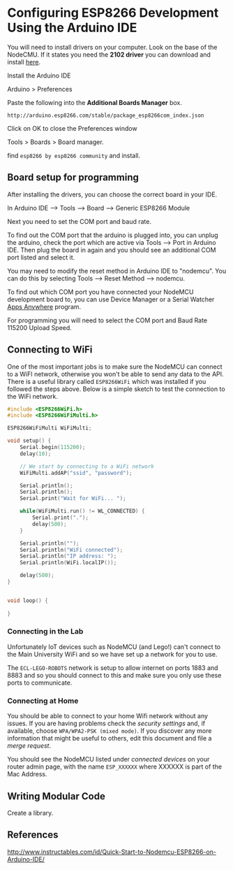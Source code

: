 
# Configuring ESP8266 Development Using the Arduino IDE

You will need to install drivers on your computer. Look on the base of the NodeCMU. If it states you need the **2102 driver** you can download and install [here](https://www.silabs.com/products/development-tools/software/usb-to-uart-bridge-vcp-drivers).

Install the Arduino IDE

Arduino > Preferences

Paste the following into the **Additional Boards Manager** box.

`http://arduino.esp8266.com/stable/package_esp8266com_index.json`

Click on OK to close the Preferences window

Tools > Boards > Board manager.

find `esp8266 by esp8266 community` and install.

## Board setup for programming

After installing the drivers, you can choose the correct board in your IDE.

In Arduino IDE --> Tools --> Board --> Generic ESP8266 Module

Next you need to set the COM port and baud rate.

To find out the COM port that the arduino is plugged into, you can unplug the arduino, check the port which are active via Tools --> Port in Arduino IDE.  Then plug the board in again and you should see an additional COM port listed and select it.

You may need to modify the reset method in Arduino IDE to "nodemcu".  You can do this by selecting Tools --> Reset Method --> nodemcu.

To find out which COM port you have connected your NodeMCU development board to, you can use Device Manager or a Serial Watcher [Apps Anywhere](https://appsanywhere.coventry.ac.uk/) program.

For programming you will need to select the COM port and Baud Rate 115200 Upload Speed.

## Connecting to WiFi

One of the most important jobs is to make sure the NodeMCU can connect to a WiFI network, otherwise you won't be able to send any data to the API. There is a useful library called `ESP8266WiFi` which was installed if you followed the steps above. Below is a simple sketch to test the connection to the WiFi network.
```cpp
#include <ESP8266WiFi.h>
#include <ESP8266WiFiMulti.h>

ESP8266WiFiMulti WiFiMulti;

void setup() {
    Serial.begin(115200);
    delay(10);

    // We start by connecting to a WiFi network
    WiFiMulti.addAP("ssid", "password");

    Serial.println();
    Serial.println();
    Serial.print("Wait for WiFi... ");

    while(WiFiMulti.run() != WL_CONNECTED) {
        Serial.print(".");
        delay(500);
    }

    Serial.println("");
    Serial.println("WiFi connected");
    Serial.println("IP address: ");
    Serial.println(WiFi.localIP());

    delay(500);
}


void loop() {
    
}
```

### Connecting in the Lab

Unfortunately IoT devices such as NodeMCU (and Lego!) can't connect to the Main University WiFi and so we have set up a network for you to use.

The `ECL-LEGO-ROBOTS` network is setup to allow internet on ports 1883 and 8883 and so you should connect to this and make sure you only use these ports to communicate.

### Connecting at Home

You should be able to connect to your home Wifi network without any issues. If you are having problems check the _security settings_ and, if available, choose `WPA/WPA2-PSK (mixed mode)`. If you discover any more information that might be useful to others, edit this document and file a _merge request_.

You should see the NodeMCU listed under _connected devices_ on your router admin page, with the name `ESP_XXXXXX` where XXXXXX is part of the Mac Address.

## Writing Modular Code

Create a library.

## References

http://www.instructables.com/id/Quick-Start-to-Nodemcu-ESP8266-on-Arduino-IDE/
